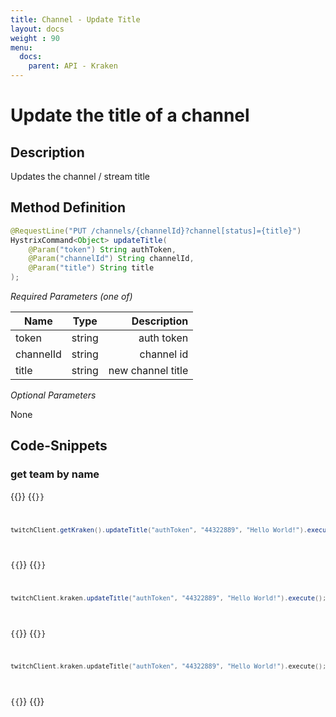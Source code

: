 ```yaml
---
title: Channel - Update Title
layout: docs
weight : 90
menu: 
  docs:
    parent: API - Kraken
---
```


# Update the title of a channel

## Description

Updates the channel / stream title

## Method Definition

```java
@RequestLine("PUT /channels/{channelId}?channel[status]={title}")
HystrixCommand<Object> updateTitle(
    @Param("token") String authToken,
    @Param("channelId") String channelId,
    @Param("title") String title
);
```

*Required Parameters (one of)*

| Name          | Type      | Description  |
| ------------- |:---------:| -----------------:|
| token | string | auth token |
| channelId | string | channel id |
| title | string | new channel title |

*Optional Parameters*

None

## Code-Snippets

### get team by name

{{<codeblocks>}}
{{<code Java>}}
```java
twitchClient.getKraken().updateTitle("authToken", "44322889", "Hello World!").execute();
```
{{</code>}}
{{<code Groovy>}}
```groovy
twitchClient.kraken.updateTitle("authToken", "44322889", "Hello World!").execute();
```
{{</code>}}
{{<code Kotlin>}}
```kotlin
twitchClient.kraken.updateTitle("authToken", "44322889", "Hello World!").execute();
```
{{</code>}}
{{</codeblocks>}}
